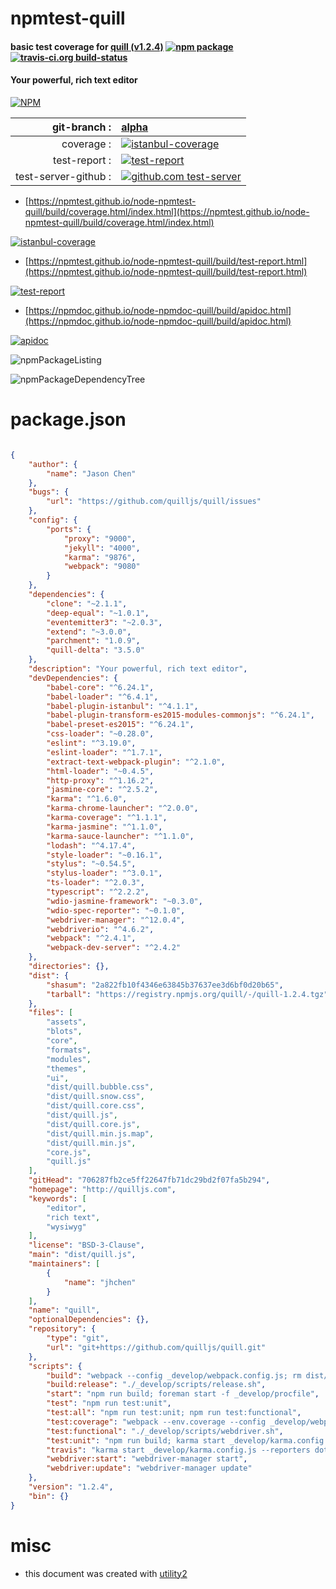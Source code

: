 # npmtest-quill

#### basic test coverage for  [quill (v1.2.4)](http://quilljs.com)  [![npm package](https://img.shields.io/npm/v/npmtest-quill.svg?style=flat-square)](https://www.npmjs.org/package/npmtest-quill) [![travis-ci.org build-status](https://api.travis-ci.org/npmtest/node-npmtest-quill.svg)](https://travis-ci.org/npmtest/node-npmtest-quill)

#### Your powerful, rich text editor

[![NPM](https://nodei.co/npm/quill.png?downloads=true&downloadRank=true&stars=true)](https://www.npmjs.com/package/quill)

| git-branch : | [alpha](https://github.com/npmtest/node-npmtest-quill/tree/alpha)|
|--:|:--|
| coverage : | [![istanbul-coverage](https://npmtest.github.io/node-npmtest-quill/build/coverage.badge.svg)](https://npmtest.github.io/node-npmtest-quill/build/coverage.html/index.html)|
| test-report : | [![test-report](https://npmtest.github.io/node-npmtest-quill/build/test-report.badge.svg)](https://npmtest.github.io/node-npmtest-quill/build/test-report.html)|
| test-server-github : | [![github.com test-server](https://npmtest.github.io/node-npmtest-quill/GitHub-Mark-32px.png)](https://npmtest.github.io/node-npmtest-quill/build/app/index.html) | | build-artifacts : | [![build-artifacts](https://npmtest.github.io/node-npmtest-quill/glyphicons_144_folder_open.png)](https://github.com/npmtest/node-npmtest-quill/tree/gh-pages/build)|

- [https://npmtest.github.io/node-npmtest-quill/build/coverage.html/index.html](https://npmtest.github.io/node-npmtest-quill/build/coverage.html/index.html)

[![istanbul-coverage](https://npmtest.github.io/node-npmtest-quill/build/screenCapture.buildCi.browser.%252Ftmp%252Fbuild%252Fcoverage.lib.html.png)](https://npmtest.github.io/node-npmtest-quill/build/coverage.html/index.html)

- [https://npmtest.github.io/node-npmtest-quill/build/test-report.html](https://npmtest.github.io/node-npmtest-quill/build/test-report.html)

[![test-report](https://npmtest.github.io/node-npmtest-quill/build/screenCapture.buildCi.browser.%252Ftmp%252Fbuild%252Ftest-report.html.png)](https://npmtest.github.io/node-npmtest-quill/build/test-report.html)

- [https://npmdoc.github.io/node-npmdoc-quill/build/apidoc.html](https://npmdoc.github.io/node-npmdoc-quill/build/apidoc.html)

[![apidoc](https://npmdoc.github.io/node-npmdoc-quill/build/screenCapture.buildCi.browser.%252Ftmp%252Fbuild%252Fapidoc.html.png)](https://npmdoc.github.io/node-npmdoc-quill/build/apidoc.html)

![npmPackageListing](https://npmtest.github.io/node-npmtest-quill/build/screenCapture.npmPackageListing.svg)

![npmPackageDependencyTree](https://npmtest.github.io/node-npmtest-quill/build/screenCapture.npmPackageDependencyTree.svg)



# package.json

```json

{
    "author": {
        "name": "Jason Chen"
    },
    "bugs": {
        "url": "https://github.com/quilljs/quill/issues"
    },
    "config": {
        "ports": {
            "proxy": "9000",
            "jekyll": "4000",
            "karma": "9876",
            "webpack": "9080"
        }
    },
    "dependencies": {
        "clone": "~2.1.1",
        "deep-equal": "~1.0.1",
        "eventemitter3": "~2.0.3",
        "extend": "~3.0.0",
        "parchment": "1.0.9",
        "quill-delta": "3.5.0"
    },
    "description": "Your powerful, rich text editor",
    "devDependencies": {
        "babel-core": "^6.24.1",
        "babel-loader": "^6.4.1",
        "babel-plugin-istanbul": "^4.1.1",
        "babel-plugin-transform-es2015-modules-commonjs": "^6.24.1",
        "babel-preset-es2015": "^6.24.1",
        "css-loader": "~0.28.0",
        "eslint": "^3.19.0",
        "eslint-loader": "^1.7.1",
        "extract-text-webpack-plugin": "^2.1.0",
        "html-loader": "~0.4.5",
        "http-proxy": "^1.16.2",
        "jasmine-core": "^2.5.2",
        "karma": "^1.6.0",
        "karma-chrome-launcher": "^2.0.0",
        "karma-coverage": "^1.1.1",
        "karma-jasmine": "^1.1.0",
        "karma-sauce-launcher": "^1.1.0",
        "lodash": "^4.17.4",
        "style-loader": "~0.16.1",
        "stylus": "~0.54.5",
        "stylus-loader": "^3.0.1",
        "ts-loader": "^2.0.3",
        "typescript": "^2.2.2",
        "wdio-jasmine-framework": "~0.3.0",
        "wdio-spec-reporter": "~0.1.0",
        "webdriver-manager": "^12.0.4",
        "webdriverio": "^4.6.2",
        "webpack": "^2.4.1",
        "webpack-dev-server": "^2.4.2"
    },
    "directories": {},
    "dist": {
        "shasum": "2a822fb10f4346e63845b37637ee3d6bf0d20b65",
        "tarball": "https://registry.npmjs.org/quill/-/quill-1.2.4.tgz"
    },
    "files": [
        "assets",
        "blots",
        "core",
        "formats",
        "modules",
        "themes",
        "ui",
        "dist/quill.bubble.css",
        "dist/quill.snow.css",
        "dist/quill.core.css",
        "dist/quill.js",
        "dist/quill.core.js",
        "dist/quill.min.js.map",
        "dist/quill.min.js",
        "core.js",
        "quill.js"
    ],
    "gitHead": "706287fb2ce5ff22647fb71dc29bd2f07fa5b294",
    "homepage": "http://quilljs.com",
    "keywords": [
        "editor",
        "rich text",
        "wysiwyg"
    ],
    "license": "BSD-3-Clause",
    "main": "dist/quill.js",
    "maintainers": [
        {
            "name": "jhchen"
        }
    ],
    "name": "quill",
    "optionalDependencies": {},
    "repository": {
        "type": "git",
        "url": "git+https://github.com/quilljs/quill.git"
    },
    "scripts": {
        "build": "webpack --config _develop/webpack.config.js; rm dist/quill.core dist/quill.bubble dist/quill.snow;",
        "build:release": "./_develop/scripts/release.sh",
        "start": "npm run build; foreman start -f _develop/procfile",
        "test": "npm run test:unit",
        "test:all": "npm run test:unit; npm run test:functional",
        "test:coverage": "webpack --env.coverage --config _develop/webpack.config.js; karma start _develop/karma.config.js --reporters coverage",
        "test:functional": "./_develop/scripts/webdriver.sh",
        "test:unit": "npm run build; karma start _develop/karma.config.js",
        "travis": "karma start _develop/karma.config.js --reporters dots,saucelabs",
        "webdriver:start": "webdriver-manager start",
        "webdriver:update": "webdriver-manager update"
    },
    "version": "1.2.4",
    "bin": {}
}
```



# misc
- this document was created with [utility2](https://github.com/kaizhu256/node-utility2)
